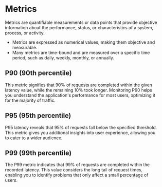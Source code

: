 # Metrics
Metrics are quantifiable measurements or data points that provide objective information about the performance, status, or characteristics of a system, process, or activity. 

- Metrics are expressed as numerical values, making them objective and measurable.
- Many metrics are time-bound and are measured over a specific time period, such as daily, weekly, monthly, or annually.


## P90 (90th percentile)
This metric signifies that 90% of requests are completed within the given latency value, while the remaining 10% took longer. Monitoring P90 helps you understand the application's performance for most users, optimizing it for the majority of traffic.

## P95 (95th percentile)
P95 latency reveals that 95% of requests fall below the specified threshold. This metric gives you additional insights into user experience, allowing you to cater to a wider audience.

## P99 (99th percentile) 
The P99 metric indicates that 99% of requests are completed within the recorded latency. This value considers the long tail of request times, enabling you to identify problems that only affect a small percentage of users.
